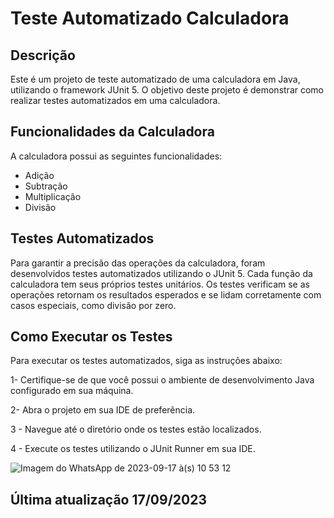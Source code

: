 # Teste Automatizado Calculadora 

## Descrição

Este é um projeto de teste automatizado de uma calculadora em Java, utilizando o framework JUnit 5. O objetivo deste projeto é demonstrar como realizar testes automatizados em uma calculadora.

## Funcionalidades da Calculadora

A calculadora possui as seguintes funcionalidades:
- Adição
- Subtração
- Multiplicação
- Divisão

## Testes Automatizados

Para garantir a precisão das operações da calculadora, foram desenvolvidos testes automatizados utilizando o JUnit 5. Cada função da calculadora tem seus próprios testes unitários. Os testes verificam se as operações retornam os resultados esperados e se lidam corretamente com casos especiais, como divisão por zero.

## Como Executar os Testes

Para executar os testes automatizados, siga as instruções abaixo:

1- Certifique-se de que você possui o ambiente de desenvolvimento Java configurado em sua máquina.

2- Abra o projeto em sua IDE de preferência.

3 - Navegue até o diretório onde os testes estão localizados.

4 - Execute os testes utilizando o JUnit Runner em sua IDE.

![Imagem do WhatsApp de 2023-09-17 à(s) 10 53 12](https://github.com/mateusmaranhaogit/Calculadora/assets/101333760/e92dacca-7082-4f96-8bc1-9bdb95cb3fcc)

## Última atualização 17/09/2023

